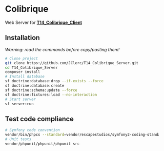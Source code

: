 # Colibrique

Web Server for **[T14_Colibrique_Client](https://github.com/JClerc/T14_Colibrique_Client)**

## Installation

*Warning: read the commands before copy/pasting them!*

```sh
# Clone project
git clone https://github.com/JClerc/T14_Colibrique_Server.git
cd T14_Colibrique_Server
composer install
# Install database
sf doctrine:database:drop --if-exists --force
sf doctrine:database:create
sf doctrine:schema:update --force
sf doctrine:fixtures:load --no-interaction
# Start server
sf server:run
```

## Test code compliance

```sh
# Symfony code convention
vendor/bin/phpcs --standard=vendor/escapestudios/symfony2-coding-standard/Symfony2 src
# Unit tests
vendor/phpunit/phpunit/phpunit src
```
